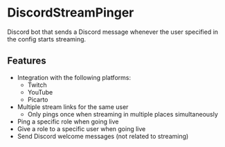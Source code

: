 # DiscordStreamPinger
Discord bot that sends a Discord message whenever the user specified in the config starts streaming.  
## Features
* Integration with the following platforms:
  * Twitch
  * YouTube
  * Picarto
* Multiple stream links for the same user
  * Only pings once when streaming in multiple places simultaneously
* Ping a specific role when going live
* Give a role to a specific user when going live
* Send Discord welcome messages (not related to streaming)
